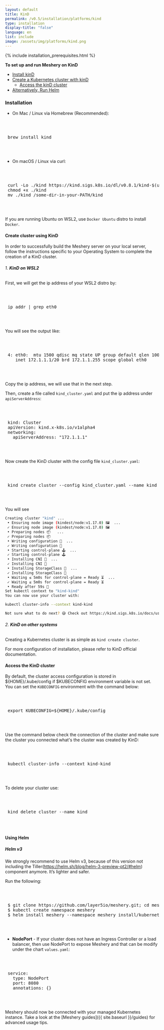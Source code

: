 ```yaml
---
layout: default
title: KinD
permalink: /v0.5/installation/platforms/kind
type: installation
display-title: "false"
language: en
list: include
image: /assets/img/platforms/kind.png
---
```


{% include installation_prerequisites.html %}

**To set up and run Meshery on KinD** 

- [Install kinD](#installation)
- [Create a Kubernetes cluster with kinD](#create-cluster-using-kind)
  - [Access the kinD cluster](#access-the-kind-cluster)
- [Alternatively, Run Helm](#using-helm)

### **Installation**

- On Mac / Linux via Homebrew (Recommended):

 <pre class="codeblock-pre"><div class="codeblock">
 <div class="clipboardjs">
 brew install kind
 </div></div>
 </pre>

- On macOS / Linux via curl:

 <pre class="codeblock-pre"><div class="codeblock">
 <div class="clipboardjs">
 curl -Lo ./kind https://kind.sigs.k8s.io/dl/v0.8.1/kind-$(uname)-amd64
 chmod +x ./kind
 mv ./kind /some-dir-in-your-PATH/kind
 </div></div>
 </pre>

If you are running Ubuntu on WSL2, use `Docker Ubuntu` distro to install `Docker`.

#### **Create cluster using KinD**

In order to successfully build the Meshery server on your local server, follow the instructions specific to your Operating System to complete the creation of a KinD cluster.

###### 1. **KinD on WSL2**

First, we will get the ip address of your WSL2 distro by:

 <pre class="codeblock-pre"><div class="codeblock">
 <div class="clipboardjs">
 ip addr | grep eth0
 </div></div>
 </pre>

You will see the output like:

 <pre class="codeblock-pre"><div class="codeblock">
 <div class="clipboardjs">
 4: eth0: <BROADCAST,MULTICAST,UP,LOWER_UP> mtu 1500 qdisc mq state UP group default qlen 1000
    inet 172.1.1.1/20 brd 172.1.1.255 scope global eth0
 </div></div>
 </pre>

Copy the ip address, we will use that in the next step.

Then, create a file called `kind_cluster.yaml` and put the ip address under `apiServerAddress`:

 <pre class="codeblock-pre"><div class="codeblock">
 <div class="clipboardjs">
 kind: Cluster
 apiVersion: kind.x-k8s.io/v1alpha4
 networking:
   apiServerAddress: "172.1.1.1"
 </div></div>
 </pre>

Now create the KinD cluster with the config file `kind_cluster.yaml`:

 <pre class="codeblock-pre"><div class="codeblock">
 <div class="clipboardjs">
 kind create cluster --config kind_cluster.yaml --name kind --wait 300s
 </div></div>
 </pre>

You will see

```bash
Creating cluster "kind" ...
 • Ensuring node image (kindest/node:v1.17.0) 🖼  ...
 ✓ Ensuring node image (kindest/node:v1.17.0) 🖼
 • Preparing nodes 📦   ...
 ✓ Preparing nodes 📦
 • Writing configuration 📜  ...
 ✓ Writing configuration 📜
 • Starting control-plane 🕹️  ...
 ✓ Starting control-plane 🕹️
 • Installing CNI 🔌  ...
 ✓ Installing CNI 🔌
 • Installing StorageClass 💾  ...
 ✓ Installing StorageClass 💾
 • Waiting ≤ 5m0s for control-plane = Ready ⏳  ...
 ✓ Waiting ≤ 5m0s for control-plane = Ready ⏳
 • Ready after 59s 💚
Set kubectl context to "kind-kind"
You can now use your cluster with:

kubectl cluster-info --context kind-kind

Not sure what to do next? 😅 Check out https://kind.sigs.k8s.io/docs/user/quick-start/
```

###### 2. **KinD on other systems**

Creating a Kubernetes cluster is as simple as `kind create cluster`.

For more configuration of installation, please refer to KinD official documentation.

#### **Access the KinD cluster**

By default, the cluster access configuration is stored in ${HOME}/.kube/config if $KUBECONFIG environment variable is not set. You can set the `KUBECONFIG` environment with the command below:

 <pre class="codeblock-pre"><div class="codeblock">
 <div class="clipboardjs">
 export KUBECONFIG=${HOME}/.kube/config
 </div></div>
 </pre>

Use the command below check the connection of the cluster and make sure the cluster you connected what's the cluster was created by KinD:

 <pre class="codeblock-pre"><div class="codeblock">
 <div class="clipboardjs">
 kubectl cluster-info --context kind-kind
 </div></div>
 </pre>

To delete your cluster use:

 <pre class="codeblock-pre"><div class="codeblock">
 <div class="clipboardjs">
 kind delete cluster --name kind
 </div></div>
 </pre>

#### **Using Helm**

##### **Helm v3**

We strongly recommend to use Helm v3, because of this version not including the Tiller(https://helm.sh/blog/helm-3-preview-pt2/#helm) component anymore. It’s lighter and safer.

Run the following:

 <pre class="codeblock-pre"><div class="codeblock">
 <div class="clipboardjs">
 $ git clone https://github.com/layer5io/meshery.git; cd meshery
 $ kubectl create namespace meshery
 $ helm install meshery --namespace meshery install/kubernetes/helm/meshery
 </div></div>
 </pre>

- **NodePort** - If your cluster does not have an Ingress Controller or a load balancer, then use NodePort to expose Meshery and that can be modify under the chart `values.yaml`:

 <pre class="codeblock-pre"><div class="codeblock">
 <div class="clipboardjs">
 service:
   type: NodePort
   port: 8080
   annotations: {}
 </div></div>
 </pre>

Meshery should now be connected with your managed Kubernetes instance. Take a look at the [Meshery guides]({{ site.baseurl }}/guides) for advanced usage tips.
